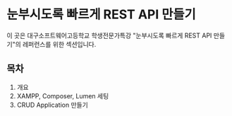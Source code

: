 # 눈부시도록 빠르게 REST API 만들기

이 곳은 대구소프트웨어고등학교 학생전문가특강 "눈부시도록 빠르게 REST API 만들기"의 레퍼런스를 위한 섹션입니다.


## 목차

1. 개요
2. XAMPP, Composer, Lumen 세팅
3. CRUD Application 만들기
